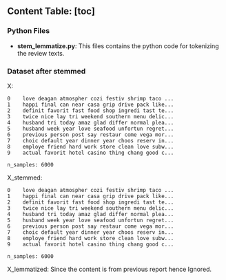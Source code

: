 **Content Table:**
[toc]
---
### Python Files
- **stem_lemmatize.py**: This files contains the python code for tokenizing the review texts.

### Dataset after stemmed
X: 
```
0    love deagan atmospher cozi festiv shrimp taco ...
1    happi final can near casa grip drive pack like...
2    definit favorit fast food shop ingredi tast te...
3    twice nice lay tri weekend southern menu delic...
4    husband tri today amaz glad differ normal plea...
5    husband week year love seafood unfortun regret...
6    previous person post say restaur come vega mor...
7    choic default year dinner year choos reserv in...
8    employe friend hard work store clean love subw...
9    actual favorit hotel casino thing chang good c...

n_samples: 6000
```
X_stemmed:
```
0    love deagan atmospher cozi festiv shrimp taco ...
1    happi final can near casa grip drive pack like...
2    definit favorit fast food shop ingredi tast te...
3    twice nice lay tri weekend southern menu delic...
4    husband tri today amaz glad differ normal plea...
5    husband week year love seafood unfortun regret...
6    previous person post say restaur come vega mor...
7    choic default year dinner year choos reserv in...
8    employe friend hard work store clean love subw...
9    actual favorit hotel casino thing chang good c...

n_samples: 6000
```

X_lemmatized: Since the content is from previous report hence Ignored.